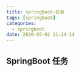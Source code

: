 ```yaml
---
title: springboot-任务
tags: [springboot]
categories:
  - springboot
date: 2020-05-02 11:24:14
---
```


## SpringBoot 任务

